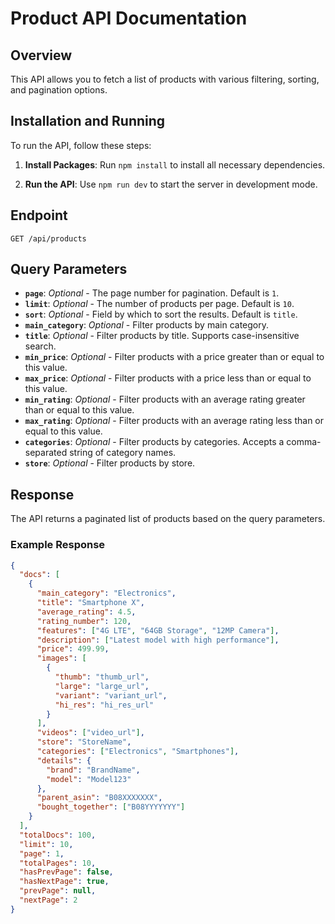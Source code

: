 # Product API Documentation

## Overview

This API allows you to fetch a list of products with various filtering, sorting, and pagination options.

## Installation and Running

To run the API, follow these steps:

1. **Install Packages**: Run `npm install` to install all necessary dependencies.

2. **Run the API**: Use `npm run dev` to start the server in development mode.

## Endpoint

`GET /api/products`

## Query Parameters

- **`page`**: _Optional_ - The page number for pagination. Default is `1`.
- **`limit`**: _Optional_ - The number of products per page. Default is `10`.
- **`sort`**: _Optional_ - Field by which to sort the results. Default is `title`.
- **`main_category`**: _Optional_ - Filter products by main category.
- **`title`**: _Optional_ - Filter products by title. Supports case-insensitive search.
- **`min_price`**: _Optional_ - Filter products with a price greater than or equal to this value.
- **`max_price`**: _Optional_ - Filter products with a price less than or equal to this value.
- **`min_rating`**: _Optional_ - Filter products with an average rating greater than or equal to this value.
- **`max_rating`**: _Optional_ - Filter products with an average rating less than or equal to this value.
- **`categories`**: _Optional_ - Filter products by categories. Accepts a comma-separated string of category names.
- **`store`**: _Optional_ - Filter products by store.

## Response

The API returns a paginated list of products based on the query parameters.

### Example Response

```json
{
  "docs": [
    {
      "main_category": "Electronics",
      "title": "Smartphone X",
      "average_rating": 4.5,
      "rating_number": 120,
      "features": ["4G LTE", "64GB Storage", "12MP Camera"],
      "description": ["Latest model with high performance"],
      "price": 499.99,
      "images": [
        {
          "thumb": "thumb_url",
          "large": "large_url",
          "variant": "variant_url",
          "hi_res": "hi_res_url"
        }
      ],
      "videos": ["video_url"],
      "store": "StoreName",
      "categories": ["Electronics", "Smartphones"],
      "details": {
        "brand": "BrandName",
        "model": "Model123"
      },
      "parent_asin": "B08XXXXXXX",
      "bought_together": ["B08YYYYYYY"]
    }
  ],
  "totalDocs": 100,
  "limit": 10,
  "page": 1,
  "totalPages": 10,
  "hasPrevPage": false,
  "hasNextPage": true,
  "prevPage": null,
  "nextPage": 2
}
```
